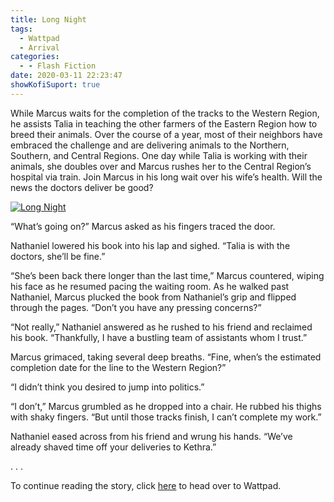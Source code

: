 ```yaml
---
title: Long Night
tags:
  - Wattpad
  - Arrival
categories:
  - - Flash Fiction
date: 2020-03-11 22:23:47
showKofiSuport: true
---
```


While Marcus waits for the completion of the tracks to the Western Region, he assists Talia in teaching the other farmers of the Eastern Region how to breed their animals. Over the course of a year, most of their neighbors have embraced the challenge and are delivering animals to the Northern, Southern, and Central Regions. One day while Talia is working with their animals, she doubles over and Marcus rushes her to the Central Region’s hospital via train.<!-- more --> Join Marcus in his long wait over his wife’s health. Will the news the doctors deliver be good?

<div class="center">

[![Long Night](/images/covers/arrival.png "Long Night")](https://www.wattpad.com/848346346-arrival-long-night)

</div>

“What’s going on?” Marcus asked as his fingers traced the door.

Nathaniel lowered his book into his lap and sighed. “Talia is with the doctors, she’ll be fine.”

“She’s been back there longer than the last time,” Marcus countered, wiping his face as he resumed pacing the waiting room. As he walked past Nathaniel, Marcus plucked the book from Nathaniel’s grip and flipped through the pages. “Don’t you have any pressing concerns?”

“Not really,” Nathaniel answered as he rushed to his friend and reclaimed his book. “Thankfully, I have a bustling team of assistants whom I trust.”

Marcus grimaced, taking several deep breaths. “Fine, when’s the estimated completion date for the line to the Western Region?”

“I didn’t think you desired to jump into politics.”

“I don’t,” Marcus grumbled as he dropped into a chair. He rubbed his thighs with shaky fingers. “But until those tracks finish, I can’t complete my work.”

Nathaniel eased across from his friend and wrung his hands. “We’ve already shaved time off your deliveries to Kethra.”

<div class="center story-ellipses">
.
.
.
</div>

<div class="center">

To continue reading the story, click [here](https://www.wattpad.com/848346346-arrival-long-night) to head over to Wattpad.

</div>